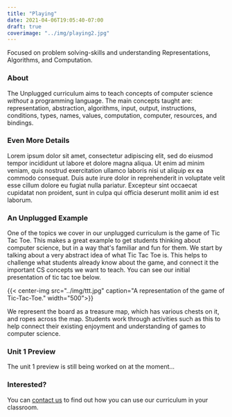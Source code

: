 ```yaml
---
title: "Playing"
date: 2021-04-06T19:05:40-07:00
draft: true
coverimage: "../img/playing2.jpg"
---
```


Focused on problem solving-skills and understanding Representations, Algorithms, and Computation.

### About

The Unplugged curriculum aims to teach concepts of computer science *without* a programming
language. The main concepts taught are: representation, abstraction, algorithms, input, output,
instructions, conditions, types, names, values, computation, computer, resources, and bindings.

### Even More Details

Lorem ipsum dolor sit amet, consectetur adipiscing elit, sed do eiusmod tempor incididunt ut labore et dolore magna aliqua. Ut enim ad minim veniam, quis nostrud exercitation ullamco laboris nisi ut aliquip ex ea commodo consequat. Duis aute irure dolor in reprehenderit in voluptate velit esse cillum dolore eu fugiat nulla pariatur. Excepteur sint occaecat cupidatat non proident, sunt in culpa qui officia deserunt mollit anim id est laborum.

### An Unplugged Example

One of the topics we cover in our unplugged curriculum is the game of Tic Tac Toe. This makes a great example to get students thinking about computer science, but in a way that's familiar and fun for them. We start by talking about a very abstract idea of what Tic Tac Toe is. This helps to challenge what students already know about the game, and connect it the important CS concepts we want to teach. You can see our initial presentation of tic tac toe below.

{{< center-img src="../img/ttt.jpg" caption="A representation of the game of Tic-Tac-Toe." width="500">}}

We represent the board as a treasure map, which has various chests on it, and ropes across the map. Students work through activities such as this to help connect their existing enjoyment and understanding of games to computer science.

### Unit 1 Preview

The unit 1 preview is still being worked on at the moment...

### Interested?

You can [contact us](/childsplay/contact) to find out how you can use our curriculum in your classroom.
